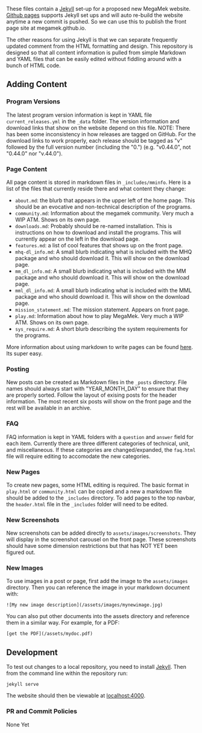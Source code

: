 These files contain a [Jekyll](https://jekyllrb.com/) set-up for a proposed new MegaMek website. [Github pages](https://pages.github.com/) supports Jekyll set ups and will auto re-build the website anytime a new commit is pushed. So we can use this to publish the front page site at megamek.github.io.

The other reasons for using Jekyll is that we can separate frequently updated comment from the HTML formatting and design. This repository is designed so that all content information is pulled from simple Markdown and YAML files that can be easily edited without fiddling around with a bunch of HTML code.

## Adding Content

### Program Versions

The latest program version information is kept in YAML file `current_releases.yml` in the `_data` folder. The version information and download links that show on the website depend on this file. NOTE: There has been some inconsistency in how releases are tagged on GitHub. For the download links to work properly, each release should be tagged as "v" followed by the full version number (including the "0.") (e.g. "v0.44.0", not "0.44.0" nor "v.44.0"). 

### Page Content

All page content is stored in markdown files in `_includes/mminfo`. Here is a list of the files that currently reside there and what content they change:

- `about.md`: the blurb that appears in the upper left of the home page. This should be an evocative and non-technical description of the programs.
- `community.md`: Information about the megamek community. Very much a WIP ATM. Shows on its own page. 
- `downloads.md`: Probably should be re-named installation. This is instructions on how to download and install the programs. This will currently appear on the left in the download page.
- `features.md`: a list of cool features that shows up on the front page. 
- `mhq-dl_info.md`: A small blurb indicating what is included with the MHQ package and who should download it. This will show on the download page.
- `mm_dl_info.md`: A small blurb indicating what is included with the MM package and who should download it. This will show on the download page.
- `mml_dl_info.md`: A small blurb indicating what is included with the MML package and who should download it. This will show on the download page.
- `mission_statement.md`: The mission statement. Appears on front page.
- `play.md`: Information about how to play MegaMek. Very much a WIP ATM. Shows on its own page.
- `sys_require.md`: A short blurb describing the system requirements for the programs.

More information about using markdown to write pages can be found [here](https://daringfireball.net/projects/markdown/syntax). Its super easy.

### Posting

New posts can be created as Markdown files in the `_posts` directory. File names should always start with "YEAR_MONTH_DAY" to ensure that they are properly sorted. Follow the layout of exising posts for the header information. The most recent six posts will show on the front page and the rest will be available in an archive. 

### FAQ

FAQ information is kept in YAML folders with a `question` and `answer` field for each item.  Currently there are three different categories of technical, unit, and miscellaneous. If these categories are changed/expanded, the `faq.html` file will require editing to accomodate the new categories.

### New Pages

To create new pages, some HTML editing is required. The basic format in `play.html` or `community.html` can be copied and a new a markdown file should be added to the `_includes` directory. To add pages to the top navbar, the `header.html` file in the `_includes` folder will need to be edited. 

### New Screenshots

New screenshots can be added directly to `assets/images/screenshots`. They will display in the screenshot carousel on the front page. These screenshots should have some dimension restrictions but that has NOT YET been figured out. 

### New Images

To use images in a post or page, first add the image to the `assets/images` directory. Then you can reference the image in your markdown document with:

```
![My new image description](/assets/images/mynewimage.jpg)
```

You can also put other documents into the assets directory and reference them in a similar way. For example, for a PDF:

```
[get the PDF](/assets/mydoc.pdf)
```

## Development

To test out changes to a local repository, you need to install [Jekyll](https://jekyllrb.com/). Then from the command line within the repository run:

```
jekyll serve
```

The website should then be viewable at [localhost:4000](http://localhost:4000).

### PR and Commit Policies

None Yet
